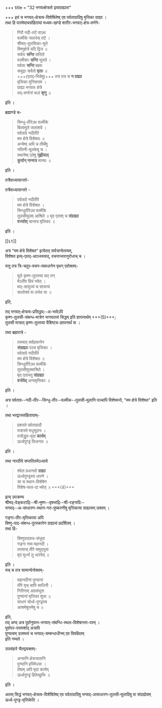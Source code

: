 +++
title = "32 भगवत्क्षेत्रतो द्रव्यग्राह्यता"

+++
इयं च भगवत्-क्षेत्रत्व-विशेषितेष्व् एव पर्वताग्रादिषु मृत्तिका ग्राह्या ।  
तथा हि पारमेष्ठ्यसंहितायां मध्यम-खण्डे शारीर-भगवत्-क्षेत्र-वर्णने-  

> गिरौ नदी-तटे वाऽथ  
वल्मीके जलधेस् तटे ।  
श्रीमत्-तुलसिका-मूले  
विष्णुक्षेत्रे यदि द्विज ॥  
सर्वतः **सन्ति** सरितो  
वल्मीकाः **सन्ति** भूतले ।  
पर्वताः **सन्ति** बहवः  
समुद्राः सर्वतो **वृताः** ॥  
+++(एतद्-भिन्नेषु)+++ तत्र तत्र च **न ग्राह्या**  
मृत्तिका मुनिसत्तम ।  
ग्राह्या भगवतः क्षेत्रे  
तद्-वर्णानां फलं **शृणु** ॥

इति ।  

ब्रह्माण्डे च-

> सिन्धु-तीरेऽथ वल्मीके  
बिल्वमूले जलाशये ।  
पर्वताग्रे नदीतीरे  
मम क्षेत्रे विशेषतः ॥  
अन्येष्व् अपि च तीर्थेषु  
नलिनी-मूलकेषु च ।  
स्थानेष्व् एतेषु **गृह्णीयात्**  
**कुर्यान् नान्यत्र** मानवः ॥

इति ।  

तत्रैवाध्यायान्तरे-

तत्रैवाध्यायान्तरे - 

> पर्वताग्रे नदीतीरे  
मम क्षेत्रे विशेषतः ।  
सिन्धुतीरेऽथ वल्मीके  
तुलसीमूलम् आश्रिते ॥
मृद एताश् च **संग्राह्या**  
**वर्ज्याश्** चान्यत्र मृत्तिकाः ॥

इति । 

[[६९]] 

अत्र "मम क्षेत्रे विशेषत" इत्येतत् सर्वत्रान्वेतव्यम्,  
विशेषत इत्य्-एतद्-आञ्जस्याद्, वचनान्तरानुरोधाच् च । 

यत्तु तत्र त्रि-चतुर-वचन-व्यवधानेन पृथग् एवोक्तम्-

> मूले कृष्ण-तुलस्या यत् तन्  
> मेऽतीव प्रियं भवेत् ।  
> मत्-सायुज्यं च सारूप्यं  
> सालोक्यं वा लभेत सः ॥  

इति,  

तद् भगवत्-क्षेत्रत्व-प्रसिद्ध्य्--अ-भावेऽपि  
कृष्ण-तुलसी-संबन्ध-मात्रेण भागवतत्वं सिद्धम् इति ज्ञापनार्थम् +++(5)+++;  
तुलसी मात्रात् कृष्ण-तुलस्या वैशिष्ट्य-ज्ञापनार्थं वा । 


तथा ब्रह्मरात्रे -

> तस्मात् सर्वप्रयत्नेन  
> **संग्राह्याः** पञ्च मृत्तिकाः ।  
> पर्वताग्रे नदीतीरे  
> मम क्षेत्रे विशेषतः ॥  
> सिन्धुतीरेऽथ वल्मीके  
> तुलसीमूलमाश्रिते ।  
> मृद एतास्तु **संग्राह्या**  
> **वर्जयेद्** अन्यमृत्तिकाः ॥

इति ।

अत्र पर्वताग्र--नदी-तीर--सिन्धु-तीर--वल्मीक--तुलसी-मूलानि पञ्चापि विशेष्यन्ते, "मम क्षेत्रे विशेषत" इति ।  

तथा भरद्वाजसंहितायाम्-  

> प्रशस्ते पर्वताग्रादौ  
> यत्रास्ते मधुसूदनः ।  
> तत्रोद्धृत-मृदा **कार्यम्**  
> ऊर्ध्वपुण्ड्रं विधानतः ॥

इति ।  

तथा नारदीये सप्ततितमेऽध्याये

> श्वेता प्रधानतो **ग्राह्या**  
> ऊर्ध्वपुण्ड्रस्य धारणे ।  
> सा च स्थान-विशेषेण  
> विशेष-फल-दा भवेत् ॥  +++(4)+++

इत्य् उपक्रम्य  
श्रीमद्-वेङ्कटाद्रि--श्री-मुष्ण--वृषभाद्रि--श्री-रङ्गादि--  
भगवद्--अ-साधारण-स्थान-गत-पुष्करणीषु मृत्तिकाया ग्राह्यत्वम् उक्तम् ।  

गङ्गा-तीर-मृत्तिकाया अपि  
विष्णु-पाद-संबन्ध-पुरस्कारेण ग्राह्यत्वं प्रदर्शितम् ।  
तथा हि-

> विष्णुपादाब्ज-संभूता  
> गङ्गा नाम महानदी ।  
> तस्यास् तीरे समुद्भूता  
> मृदं मूर्ध्ना तु धारयेत् ॥

इति ।  
यच् च तत्र सामान्येनोक्तम्-  

> महानदीनां पुण्यानां  
> तीरे मृच् चापि साधिनी ।  
> गिरीणाम् अग्रसंभूता  
> पुण्यानां मृत्तिका शुभा ॥  
> साधनं चोर्ध्व-पुण्ड्रस्य  
> आश्रमेषूत्तमेषु च ॥ 

इति,  
तद् अप्य् अत्र पूर्वानुपात्त-भगवत्-संबन्धि-स्थल-विशेषान्तर-परम् ।  
पूर्वापर-परामर्शाद् अत्रापि  
पुण्यत्वम् उत्तमत्वं च भगवत्-सम्बन्धाधीनम् एव विवक्षितम्  
इति गम्यते ।  

उपसंहारे चैतद्व्यक्तम्-  

> अन्यानि क्षेत्रजातानि  
> पुण्यानि हरिमेधसः ।  
> तेषाम् अपि मृदा कार्यम्  
> ऊर्ध्वपुण्ड्रं हितेच्छुभिः ॥

इति ।  

अतस् सिद्धं भगवत्-क्षेत्रत्व-विशेषितेष्व् एव पर्वताग्रादिषु भगवद्-असाधारण-तुलसी-मूलादिषु वा संग्राह्येयम् ऊर्ध्व-पुण्ड्र-मृत्तिकेति ।
